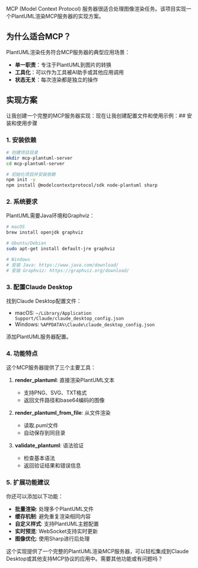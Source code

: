 MCP (Model Context Protocol) 服务器很适合处理图像渲染任务。该项目实现一个PlantUML渲染MCP服务器的实现方案。

## 为什么适合MCP？

PlantUML渲染任务符合MCP服务器的典型应用场景：
- **单一职责**：专注于PlantUML到图片的转换
- **工具化**：可以作为工具被AI助手或其他应用调用
- **状态无关**：每次渲染都是独立的操作

## 实现方案

让我创建一个完整的MCP服务器实现：现在让我创建配置文件和使用示例：## 安装和使用步骤

### 1. 安装依赖

```bash
# 创建项目目录
mkdir mcp-plantuml-server
cd mcp-plantuml-server

# 初始化项目并安装依赖
npm init -y
npm install @modelcontextprotocol/sdk node-plantuml sharp
```

### 2. 系统要求

PlantUML需要Java环境和Graphviz：

```bash
# macOS
brew install openjdk graphviz

# Ubuntu/Debian
sudo apt-get install default-jre graphviz

# Windows
# 安装 Java: https://www.java.com/download/
# 安装 Graphviz: https://graphviz.org/download/
```

### 3. 配置Claude Desktop

找到Claude Desktop配置文件：
- macOS: `~/Library/Application Support/Claude/claude_desktop_config.json`
- Windows: `%APPDATA%\Claude\claude_desktop_config.json`

添加PlantUML服务器配置。

### 4. 功能特点

这个MCP服务器提供了三个主要工具：

1. **render_plantuml**: 直接渲染PlantUML文本
   - 支持PNG、SVG、TXT格式
   - 返回文件路径和base64编码的图像

2. **render_plantuml_from_file**: 从文件渲染
   - 读取.puml文件
   - 自动保存到同目录

3. **validate_plantuml**: 语法验证
   - 检查基本语法
   - 返回验证结果和错误信息

### 5. 扩展功能建议

你还可以添加以下功能：

- **批量渲染**: 处理多个PlantUML文件
- **缓存机制**: 避免重复渲染相同内容
- **自定义样式**: 支持PlantUML主题配置
- **实时预览**: WebSocket支持实时更新
- **图像优化**: 使用Sharp进行后处理

这个实现提供了一个完整的PlantUML渲染MCP服务器，可以轻松集成到Claude Desktop或其他支持MCP协议的应用中。需要其他功能或有问题吗？